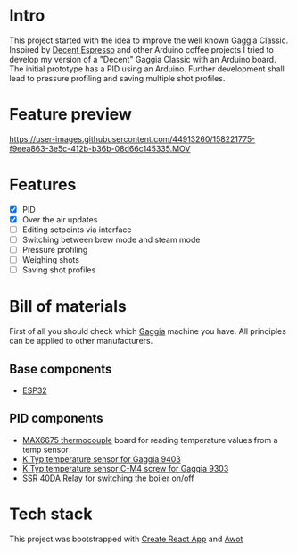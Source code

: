 
# Intro

This project started with the idea to improve the well known Gaggia Classic. Inspired by [Decent Espresso](https://decentespresso.com) and other Arduino coffee projects I tried to develop my version of a "Decent" Gaggia Classic with an Arduino board. The initial prototype has a PID using an Arduino. Further development shall lead to pressure profiling and saving multiple shot profiles.
# Feature preview

https://user-images.githubusercontent.com/44913260/158221775-f9eea863-3e5c-412b-b36b-08d66c145335.MOV

# Features
- [x] PID
- [x] Over the air updates
- [ ] Editing setpoints via interface
- [ ] Switching between brew mode and steam mode
- [ ] Pressure profiling
- [ ] Weighing shots
- [ ] Saving shot profiles

# Bill of materials
 First of all you should check which [Gaggia](https://clevercoffee.de/gaggia-classic-9403-pid-only/) machine you have. All principles can be applied to other manufacturers.

## Base components
- [ESP32](https://de.aliexpress.com/item/1005002410521023.html?spm=a2g0o.productlist.0.0.143d745aGmcwLI&algo_pvid=294d5305-bb05-42d3-a587-069c5c8609f6&aem_p4p_detail=202203141218331972711337181670031915877&algo_exp_id=294d5305-bb05-42d3-a587-069c5c8609f6-4&pdp_ext_f=%7B%22sku_id%22%3A%2212000020563171209%22%7D&pdp_pi=-1%3B3.72%3B-1%3B1.16%40salePrice%3BEUR%3Bsearch-mainSearch)

## PID components
- [MAX6675 thermocouple](https://de.aliexpress.com/item/32860265425.html?spm=a2g0o.productlist.0.0.3c52733cTT2GjZ&algo_pvid=17b1e326-90ec-49c9-a830-8af828e13dd6&algo_exp_id=17b1e326-90ec-49c9-a830-8af828e13dd6-3&pdp_ext_f=%7B%22sku_id%22%3A%2265580676538%22%7D&pdp_pi=-1%3B2.46%3B-1%3B-1%40salePrice%3BEUR%3Bsearch-mainSearch) board for reading temperature values from a temp sensor
- [K Typ temperature sensor for Gaggia 9403](https://de.aliexpress.com/item/32835036293.html?gatewayAdapt=glo2deu&spm=a2g0s.9042311.0.0.27424c4diT6T0k)
- [K Typ temperature sensor C-M4 screw for Gaggia 9303](https://de.aliexpress.com/item/32835036293.html?gatewayAdapt=glo2deu&spm=a2g0s.9042311.0.0.27424c4diT6T0k)
- [SSR 40DA Relay](https://de.aliexpress.com/item/4000899938277.html?spm=a2g0o.productlist.0.0.6abc4714c20hTA&algo_pvid=b4257e89-0111-4b18-91fa-7f3ecc7dff75&algo_exp_id=b4257e89-0111-4b18-91fa-7f3ecc7dff75-1&pdp_ext_f=%7B%22sku_id%22%3A%2212000025206149674%22%7D&pdp_pi=-1%3B3.9%3B-1%3B-1%40salePrice%3BEUR%3Bsearch-mainSearch) for switching the boiler on/off

# Tech stack

This project was bootstrapped with [Create React App](https://github.com/facebook/create-react-app) and [Awot](https://awot.net/en/guide/tutorial.html)


